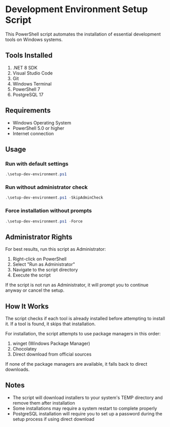 # Development Environment Setup Script

This PowerShell script automates the installation of essential development tools on Windows systems.

## Tools Installed

1. .NET 8 SDK
2. Visual Studio Code
3. Git
4. Windows Terminal
5. PowerShell 7
6. PostgreSQL 17

## Requirements

- Windows Operating System
- PowerShell 5.0 or higher
- Internet connection

## Usage

### Run with default settings
```powershell
.\setup-dev-environment.ps1
```

### Run without administrator check
```powershell
.\setup-dev-environment.ps1 -SkipAdminCheck
```

### Force installation without prompts
```powershell
.\setup-dev-environment.ps1 -Force
```

## Administrator Rights

For best results, run this script as Administrator:
1. Right-click on PowerShell
2. Select "Run as Administrator"
3. Navigate to the script directory
4. Execute the script

If the script is not run as Administrator, it will prompt you to continue anyway or cancel the setup.

## How It Works

The script checks if each tool is already installed before attempting to install it. If a tool is found, it skips that installation.

For installation, the script attempts to use package managers in this order:
1. winget (Windows Package Manager)
2. Chocolatey
3. Direct download from official sources

If none of the package managers are available, it falls back to direct downloads.

## Notes

- The script will download installers to your system's TEMP directory and remove them after installation
- Some installations may require a system restart to complete properly
- PostgreSQL installation will require you to set up a password during the setup process if using direct download